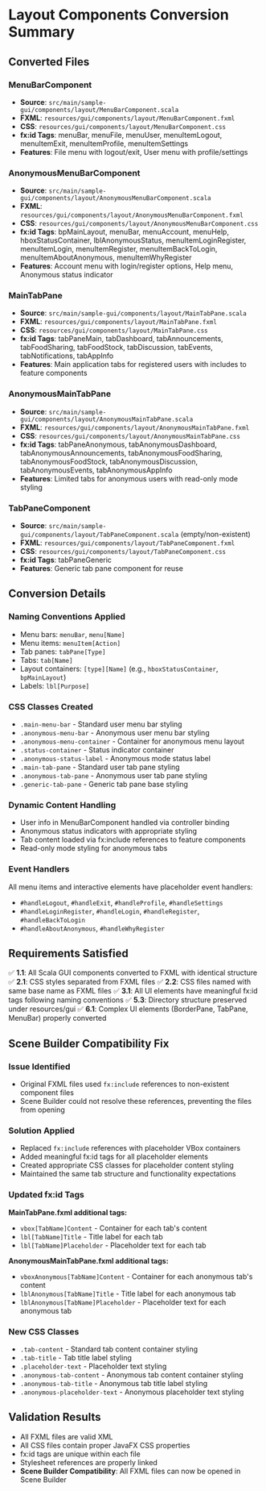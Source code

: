 # Layout Components Conversion Summary

## Converted Files

### MenuBarComponent
- **Source**: `src/main/sample-gui/components/layout/MenuBarComponent.scala`
- **FXML**: `resources/gui/components/layout/MenuBarComponent.fxml`
- **CSS**: `resources/gui/components/layout/MenuBarComponent.css`
- **fx:id Tags**: menuBar, menuFile, menuUser, menuItemLogout, menuItemExit, menuItemProfile, menuItemSettings
- **Features**: File menu with logout/exit, User menu with profile/settings

### AnonymousMenuBarComponent
- **Source**: `src/main/sample-gui/components/layout/AnonymousMenuBarComponent.scala`
- **FXML**: `resources/gui/components/layout/AnonymousMenuBarComponent.fxml`
- **CSS**: `resources/gui/components/layout/AnonymousMenuBarComponent.css`
- **fx:id Tags**: bpMainLayout, menuBar, menuAccount, menuHelp, hboxStatusContainer, lblAnonymousStatus, menuItemLoginRegister, menuItemLogin, menuItemRegister, menuItemBackToLogin, menuItemAboutAnonymous, menuItemWhyRegister
- **Features**: Account menu with login/register options, Help menu, Anonymous status indicator

### MainTabPane
- **Source**: `src/main/sample-gui/components/layout/MainTabPane.scala`
- **FXML**: `resources/gui/components/layout/MainTabPane.fxml`
- **CSS**: `resources/gui/components/layout/MainTabPane.css`
- **fx:id Tags**: tabPaneMain, tabDashboard, tabAnnouncements, tabFoodSharing, tabFoodStock, tabDiscussion, tabEvents, tabNotifications, tabAppInfo
- **Features**: Main application tabs for registered users with includes to feature components

### AnonymousMainTabPane
- **Source**: `src/main/sample-gui/components/layout/AnonymousMainTabPane.scala`
- **FXML**: `resources/gui/components/layout/AnonymousMainTabPane.fxml`
- **CSS**: `resources/gui/components/layout/AnonymousMainTabPane.css`
- **fx:id Tags**: tabPaneAnonymous, tabAnonymousDashboard, tabAnonymousAnnouncements, tabAnonymousFoodSharing, tabAnonymousFoodStock, tabAnonymousDiscussion, tabAnonymousEvents, tabAnonymousAppInfo
- **Features**: Limited tabs for anonymous users with read-only mode styling

### TabPaneComponent
- **Source**: `src/main/sample-gui/components/layout/TabPaneComponent.scala` (empty/non-existent)
- **FXML**: `resources/gui/components/layout/TabPaneComponent.fxml`
- **CSS**: `resources/gui/components/layout/TabPaneComponent.css`
- **fx:id Tags**: tabPaneGeneric
- **Features**: Generic tab pane component for reuse

## Conversion Details

### Naming Conventions Applied
- Menu bars: `menuBar`, `menu[Name]`
- Menu items: `menuItem[Action]`
- Tab panes: `tabPane[Type]`
- Tabs: `tab[Name]`
- Layout containers: `[type][Name]` (e.g., `hboxStatusContainer`, `bpMainLayout`)
- Labels: `lbl[Purpose]`

### CSS Classes Created
- `.main-menu-bar` - Standard user menu bar styling
- `.anonymous-menu-bar` - Anonymous user menu bar styling
- `.anonymous-menu-container` - Container for anonymous menu layout
- `.status-container` - Status indicator container
- `.anonymous-status-label` - Anonymous mode status label
- `.main-tab-pane` - Standard user tab pane styling
- `.anonymous-tab-pane` - Anonymous user tab pane styling
- `.generic-tab-pane` - Generic tab pane base styling

### Dynamic Content Handling
- User info in MenuBarComponent handled via controller binding
- Anonymous status indicators with appropriate styling
- Tab content loaded via fx:include references to feature components
- Read-only mode styling for anonymous tabs

### Event Handlers
All menu items and interactive elements have placeholder event handlers:
- `#handleLogout`, `#handleExit`, `#handleProfile`, `#handleSettings`
- `#handleLoginRegister`, `#handleLogin`, `#handleRegister`, `#handleBackToLogin`
- `#handleAboutAnonymous`, `#handleWhyRegister`

## Requirements Satisfied

✅ **1.1**: All Scala GUI components converted to FXML with identical structure
✅ **2.1**: CSS styles separated from FXML files
✅ **2.2**: CSS files named with same base name as FXML files
✅ **3.1**: All UI elements have meaningful fx:id tags following naming conventions
✅ **5.3**: Directory structure preserved under resources/gui
✅ **6.1**: Complex UI elements (BorderPane, TabPane, MenuBar) properly converted

## Scene Builder Compatibility Fix

### Issue Identified
- Original FXML files used `fx:include` references to non-existent component files
- Scene Builder could not resolve these references, preventing the files from opening

### Solution Applied
- Replaced `fx:include` references with placeholder VBox containers
- Added meaningful fx:id tags for all placeholder elements
- Created appropriate CSS classes for placeholder content styling
- Maintained the same tab structure and functionality expectations

### Updated fx:id Tags
**MainTabPane.fxml additional tags:**
- `vbox[TabName]Content` - Container for each tab's content
- `lbl[TabName]Title` - Title label for each tab
- `lbl[TabName]Placeholder` - Placeholder text for each tab

**AnonymousMainTabPane.fxml additional tags:**
- `vboxAnonymous[TabName]Content` - Container for each anonymous tab's content
- `lblAnonymous[TabName]Title` - Title label for each anonymous tab
- `lblAnonymous[TabName]Placeholder` - Placeholder text for each anonymous tab

### New CSS Classes
- `.tab-content` - Standard tab content container styling
- `.tab-title` - Tab title label styling
- `.placeholder-text` - Placeholder text styling
- `.anonymous-tab-content` - Anonymous tab content container styling
- `.anonymous-tab-title` - Anonymous tab title label styling
- `.anonymous-placeholder-text` - Anonymous placeholder text styling

## Validation Results
- All FXML files are valid XML
- All CSS files contain proper JavaFX CSS properties
- fx:id tags are unique within each file
- Stylesheet references are properly linked
- **Scene Builder Compatibility**: All FXML files can now be opened in Scene Builder